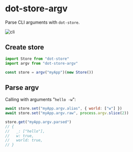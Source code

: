 # dot-store-argv

Parse CLI arguments with `dot-store`.

![cli](http://i.imgur.com/pQT0l.gif)

## Create store

```js
import Store from "dot-store"
import argv from "dot-store-argv"

const store = argv("myApp")(new Store())
```

## Parse argv

Calling with arguments "`hello -w`":

```js
await store.set("myApp.argv.alias", { world: ["w"] })
await store.set("myApp.argv.raw", process.argv.slice(2))

store.get("myApp.argv.parsed")
// {
//   _: ["hello"],
//   w: true,
//   world: true,
// }
```
